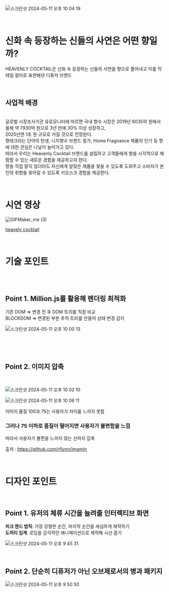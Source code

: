 ![스크린샷 2024-05-11 오후 10 04 19](https://github.com/s-center/kiosk/assets/96658105/8ac05ea8-8f29-4b5d-9746-463b98a1bcaa)

<br>

# 신화 속 등장하는 신들의 사연은 어떤 향일까?
HEAVENLY COCKTAIL은 신화 속 등장하는 신들의 사연을 향으로 풀어내고 이를 칵테일 컬러로 표현해낸 디퓨저 브랜드

&nbsp; 
&nbsp; 

## 사업적 배경 
<br>
글로벌 시장조사기관 유로모니터에 따르면 국내 향수 시장은 2019년 6035억 원에서 올해 약 7930억 원으로 3년 만에 30% 이상 성장하고,<br>
2025년엔 1조 원 규모로 커질 것으로 전망된다. <br> 
향테크라는 단어의 탄생, 니치향수 브랜드 증가, Home Fragnance 제품의 인기 등 향에 대한 관심은 나날이 늘어가고 있다.<br>
따라서 우리는 Heavenly Cocktail 브랜드를 설립하고 고객들에게 향을 시각적으로 체험할 수 있는 새로운 경험을 제공하고자 한다. <br>
향을 직접 맡지 않더라도 자신에게 알맞은 제품을 찾을 수 있도록 도와주고 소비자가 본인의 취향을 찾아갈 수 있도록 키오스크 경험을 제공한다.

&nbsp; 
&nbsp; 

# 시연 영상
![GIFMaker_me (3)](https://github.com/s-center/kiosk/assets/96658105/073bcd6a-cdd2-41a8-bc4e-eb9bedce8e8b)

[heavely cocktail](https://heavenly-coctail.netlify.app)

&nbsp; 
&nbsp; 
# 기술 포인트

<br>
&nbsp; 

## Point 1. Million.js를 활용해 렌더링 최적화

기존 DOM => 변경 전 후 DOM 트리를 직접 비교 <br>
BLOCKDOM => 변경된 부분 추적 트리를 만들어 상태 변경 감지<br>

![스크린샷 2024-05-11 오후 10 00 13](https://github.com/s-center/kiosk/assets/96658105/415675f2-7c32-4660-930b-fa91cc8bd83e)


<br>

&nbsp; 

## Point 2. 이미지 압축
&nbsp; 
&nbsp; 

![스크린샷 2024-05-11 오후 10 02 10](https://github.com/s-center/kiosk/assets/96658105/31d82d8c-5dec-462a-bd0d-0d82bb9b7f46)


![스크린샷 2024-05-11 오후 10 06 11](https://github.com/s-center/kiosk/assets/96658105/855ed93d-de1d-49dd-8085-70de27bff5a1)

이미지 품질 100과 75는 사용자가 차이를 느끼지 못함<br>

### 그러나 75 이하로 품질이 떨어지면  사용자가 불편함을 느낌

따라서 사용자가 불편을 느끼지 않는 선까지 압축

출처 : https://github.com/rflynn/imgmin

&nbsp; 
&nbsp; 
&nbsp; 

# 디자인 포인트 
&nbsp; 
## Point 1. 유저의 체류 시간을 늘려줄 인터렉티브 화면
 <b>피크 앤드 법칙</b>: 가장 강렬한 순간, 마지막 순간을 세심하게 제작하기 <br>
 <b>도허티 임계</b>: 로딩을 감각적인 애니메이션으로 제작해 시선 끌기


![스크린샷 2024-05-11 오후 9 45 31](https://github.com/s-center/kiosk/assets/96658105/0aa98fe7-0bd0-4982-824e-c1c2a768e642)

&nbsp; 
&nbsp; 
## Point 2. 단순히 디퓨저가 아닌 오브제로서의 병과 패키지

![스크린샷 2024-05-11 오후 9 50 50](https://github.com/s-center/kiosk/assets/96658105/aad6c6c7-6fe3-4d4b-a811-43a711ac84fa)




